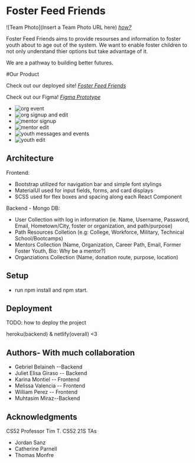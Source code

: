 # Foster Feed Friends

![Team Photo](Insert a Team Photo URL here)
[*how?*](https://help.github.com/articles/about-readmes/#relative-links-and-image-paths-in-readme-files)

Foster Feed Friends aims to provide resourses and information to foster youth about to age out of the system. We want to enable foster children to not only understand thier options but take advantage of it. 

We are a pathway to building better futures. 

#Our Product 

Check out our deployed site! [*Foster Feed Friends*](https://fosterfeedfriends.netlify.app/)

Check out our Figma! [*Figma Prototype*](https://www.figma.com/file/Hcpn03bH20z84UQfOMYEGj/?node-id=108%3A19)

- ![org event](https://user-images.githubusercontent.com/66576635/121062707-6d220c80-c793-11eb-9873-eb9d34abe997.gif)
- ![org signup and edit](https://user-images.githubusercontent.com/66576635/121062532-2c29f800-c793-11eb-8ffd-55b629e99795.gif)
- ![mentor signup](https://user-images.githubusercontent.com/66576635/121062538-2e8c5200-c793-11eb-9338-5a043b0df151.gif)
- ![mentor edit](https://user-images.githubusercontent.com/66576635/121062722-74491a80-c793-11eb-8306-3b6276854226.gif)
- ![youth messages and events](https://user-images.githubusercontent.com/66576635/121062591-419f2200-c793-11eb-8908-df05d7c809c6.gif)
- ![youth edit](https://user-images.githubusercontent.com/66576635/121062601-44017c00-c793-11eb-8bd9-c1fa26a3fbc8.gif)


## Architecture

Frontend: 
- Bootstrap utilized for navigation bar and simple font stylings 
- MaterialUI used for input fields, forms, and card displays
- SCSS used for flex boxes and spacing along each React Component

Backend - Mongo DB: 
- User Collection with log in information (ie. Name, Username, Password, Email, Hometown/City, foster or organization, and path/purpose) 
- Path Resources Colletion (e.g: College, Workforce, Military, Technical School/Bootcamps) 
- Mentors Collection (Name, Organization, Career Path, Email, Former Foster Youth, Bio: Why be a mentor?) 
- Organziations Collection (Name, donation route, purpose, location) 

## Setup

- run npm install and npm start. 

## Deployment

TODO: how to deploy the project

heroku(backend) & netlify(overall) <3 

## Authors- With much collaboration
- Gebriel Belaineh --Backend
- Juliet Elisa Giraso -- Backend
- Karina Montiel -- Frontend
- Melissa Valencia -- Frontend
- William Perez -- Frontend 
- Muhtasim Miraz--Backend 

## Acknowledgments
CS52 Professor Tim T. 
CS52 21S TAs 
- Jordan Sanz
- Catherine Parnell
- Thomas Monfre
